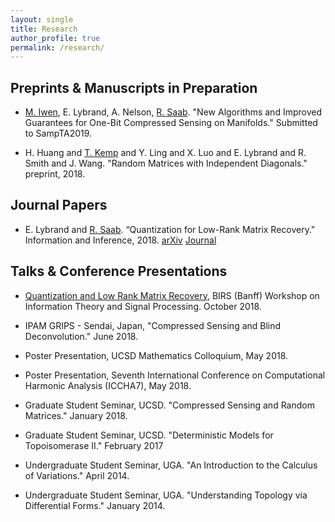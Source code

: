 ```yaml
---
layout: single
title: Research
author_profile: true
permalink: /research/
---
```


## Preprints & Manuscripts in Preparation

- [M. Iwen](https://users.math.msu.edu/users/markiwen/), E. Lybrand, A. Nelson, [R. Saab]((http://www.math.ucsd.edu/~rsaab/)). "New Algorithms and Improved Guarantees for One-Bit Compressed Sensing on Manifolds." Submitted to SampTA2019.

- H. Huang and [T. Kemp](http://www.math.ucsd.edu/~tkemp/) and Y. Ling and X. Luo and E. Lybrand and R. Smith and J. Wang. "Random Matrices with Independent Diagonals." preprint, 2018.

## Journal Papers

- E. Lybrand and [R. Saab](http://www.math.ucsd.edu/~rsaab/). “Quantization for Low-Rank Matrix Recovery." Information and Inference, 2018.  [arXiv](https://arxiv.org/abs/1709.09803) [Journal](https://academic.oup.com/imaiai/advance-article/doi/10.1093/imaiai/iay007/5004444)

## Talks & Conference Presentations

- [Quantization and Low Rank Matrix Recovery](https://www.birs.ca/events/2018/5-day-workshops/18w5162/videos/watch/201810301105-Lybrand.html), BIRS (Banff) Workshop on Information Theory and Signal Processing. October 2018.

- IPAM GRIPS - Sendai, Japan, "Compressed Sensing and Blind Deconvolution." June 2018.

- Poster Presentation, UCSD Mathematics Colloquium, May 2018.

- Poster Presentation, Seventh International Conference on Computational Harmonic Analysis (ICCHA7),
May 2018.

- Graduate Student Seminar, UCSD. "Compressed Sensing and Random Matrices." January 2018.

- Graduate Student Seminar, UCSD. "Deterministic Models for Topoisomerase II." February 2017

- Undergraduate Student Seminar, UGA. "An Introduction to the Calculus of Variations." April 2014.

- Undergraduate Student Seminar, UGA. "Understanding Topology via Differential Forms." January 2014.

